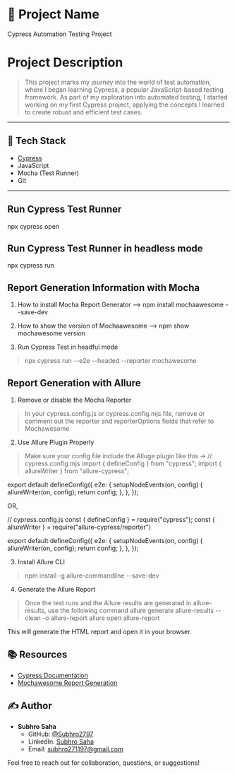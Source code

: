 # 📌 Project Name
Cypress Automation Testing Project

# Project Description
>This project marks my journey into the world of test automation, where I began learning Cypress, a popular JavaScript-based testing framework. As part of my exploration into automated testing, I started working on my first Cypress project, applying the concepts I learned to create robust and efficient test cases.

---

## 🚀 Tech Stack

- [Cypress](https://www.cypress.io/)
- JavaScript
- Mocha (Test Runner)
- Git

---


## Run Cypress Test Runner
npx cypress open


## Run Cypress Test Runner in headless mode

npx cypress run

## Report Generation Information with Mocha
1. How to install Mocha Report Generator
--> npm install mochaawesome --save-dev

2. How to show the version of Mochaawesome
--> npm show mochawesome version

3. Run Cypress Test in headful mode
>npx cypress run --e2e --headed --reporter mochawesome

## Report Generation with Allure
1. Remove or disable the Mocha Reporter
> In your cypress.config.js or cypress.config.mjs file, remove or comment out the reporter and reporterOptions fields that refer to Mochawesome
2. Use Allure Plugin Properly
> Make sure your config file include the Alluge plugin like this ->
  // cypress.config.mjs
import { defineConfig } from "cypress";
import { allureWriter } from "allure-cypress";

export default defineConfig({
  e2e: {
    setupNodeEvents(on, config) {
      allureWriter(on, config);
      return config;
    },
  },
});

OR, 

// cypress.config.js
const { defineConfig } = require("cypress");
const { allureWriter } = require("allure-cypress/reporter")

export default defineConfig({
  e2e: {
    setupNodeEvents(on, config) {
      allureWriter(on, config);
      return config;
    },
  },
});

3. Install Allure CLI 
> npm install -g allure-commandline --save-dev

4. Generate the Allure Report
> Once the test runs and the Allure results are generated in allure-results, use the following command
allure generate allure-results --clean -o allure-report
allure open allure-report

This will generate the HTML report and open it in your browser.



## 📚 Resources

- [Cypress Documentation](https://www.cypress.io/docs/)
- [Mochawesome Report Generation](https://www.npmjs.com/package/mochawesome)

## ✍️ Author

- **Subhro Saha**  
  - GitHub: [@Subhro2797](https://github.com/Subhro2797)  
  - LinkedIn: [Subhro Saha](https://www.linkedin.com/in/subhrosaha/)  
  - Email: subhro271197@gmail.com

Feel free to reach out for collaboration, questions, or suggestions!
